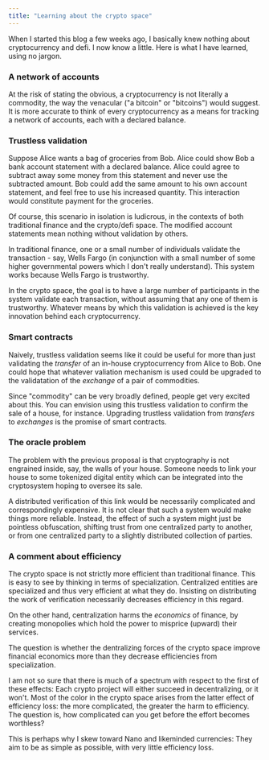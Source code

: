 ```yaml
---
title: "Learning about the crypto space"
---
```


When I started this blog a few weeks ago, I basically knew nothing about cryptocurrency and defi. I now know a little. Here is what I have learned, using no jargon.

### A network of accounts

At the risk of stating the obvious, a cryptocurrency is not literally a commodity, the way the venacular ("a bitcoin" or "bitcoins") would suggest. It is more accurate to think of every cryptocurrency as a means for tracking a network of accounts, each with a declared balance.

### Trustless validation

Suppose Alice wants a bag of groceries from Bob. Alice could show Bob a bank account statement with a declared balance. Alice could agree to subtract away some money from this statement and never use the subtracted amount. Bob could add the same amount to his own account statement, and feel free to use his increased quantity. This interaction would constitute payment for the groceries.

Of course, this scenario in isolation is ludicrous, in the contexts of both traditional finance and the crypto/defi space. The modified account statements mean nothing without validation by others.

In traditional finance, one or a small number of individuals validate the transaction - say, Wells Fargo (in conjunction with a small number of some higher governmental powers which I don't really understand). This system works because Wells Fargo is trustworthy.

In the crypto space, the goal is to have a large number of participants in the system validate each transaction, without assuming that any one of them is trustworthy. Whatever means by which this validation is achieved is the key innovation behind each cryptocurrency.



### Smart contracts

Naively, trustless validation seems like it could be useful for more than just validating the _transfer_ of an in-house cryptocurrency from Alice to Bob. One could hope that whatever valiation mechanism is used could be upgraded to the validatation of the _exchange_ of a pair of commodities. 

Since "commodity" can be very broadly defined, people get very excited about this. You can envision using this trustless validation to confirm the sale of a house, for instance. Upgrading trustless validation from _transfers_ to _exchanges_ is the promise of smart contracts.

### The oracle problem

The problem with the previous proposal is that cryptography is not engrained inside, say, the walls of your house. Someone needs to link your house to some tokenized digital entity which can be integrated into the cryptosystem hoping to oversee its sale. 

A distributed verification of this link would be necessarily complicated and correspondingly expensive. It is not clear that such a system would make things more reliable. Instead, the effect of such a system might just be pointless obfuscation, shifting trust from one centralized party to another, or from one centralized party to a slightly distributed collection of parties.

### A comment about efficiency

The crypto space is not strictly more efficient than traditional finance. This is easy to see by thinking in terms of specialization. Centralized entities are specialized and thus very efficient at what they do. Insisting on distributing the work of verification necessarily decreases efficiency in this regard.

On the other hand, centralization harms the _economics_ of finance, by creating monopolies which hold the power to misprice (upward) their services. 

The question is whether the dentralizing forces of the crypto space improve financial economics more than they decrease efficiencies from specialization.

I am not so sure that there is much of a spectrum with respect to the first of these effects: Each crypto project will either succeed in decentralizing, or it won't. Most of the color in the crypto space arises from the latter effect of efficiency loss: the more complicated, the greater the harm to efficiency. The question is, how complicated can you get before the effort becomes worthless?

This is perhaps why I skew toward Nano and likeminded currencies: They aim to be as simple as possible, with very little efficiency loss.
